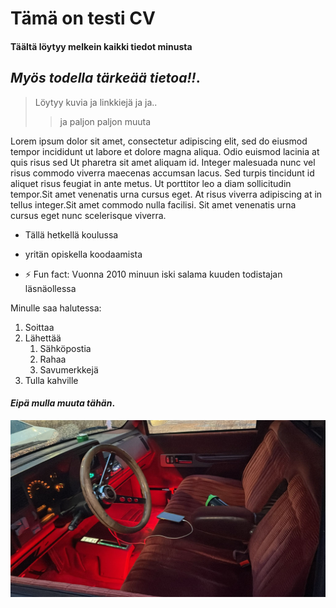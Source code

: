 
# Tämä on testi CV  
#### Täältä löytyy melkein kaikki tiedot minusta
## ***Myös todella tärkeää tietoa!!***.
> Löytyy kuvia ja linkkiejä ja ja..
> > ja paljon paljon muuta


Lorem ipsum dolor sit amet, consectetur adipiscing elit, sed do eiusmod tempor incididunt ut labore et 		dolore magna aliqua. Odio euismod lacinia at quis risus sed Ut pharetra sit amet aliquam id. Integer malesuada nunc vel risus commodo viverra maecenas accumsan 		lacus. Sed turpis tincidunt id aliquet risus feugiat in ante metus. Ut porttitor leo a diam sollicitudin tempor.Sit amet venenatis urna cursus eget. At risus viverra adipiscing at in tellus integer.Sit amet commodo nulla facilisi. Sit amet venenatis urna cursus eget nunc scelerisque viverra.

- Tällä hetkellä koulussa
- yritän opiskella koodaamista

- ⚡ Fun fact: Vuonna 2010 minuun iski salama kuuden todistajan läsnäollessa


Minulle saa halutessa:


  1. Soittaa
3. Lähettää
    1. Sähköpostia
    2. Rahaa
    3. Savumerkkejä
4. Tulla kahville


#### _Eipä mulla muuta tähän_.


![auto](img/auto.JPG)